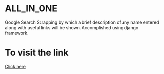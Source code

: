 # ALL_IN_ONE
Google Search Scrapping by which a brief description of any name entered along with useful links will be shown. 
Accomplished using django framework.
# To visit the link
<a href="https://vvallinone.herokuapp.com/">Click here</a>
